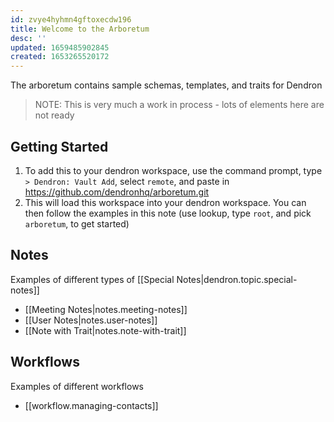 ```yaml
---
id: zvye4hyhmn4gftoxecdw196
title: Welcome to the Arboretum
desc: ''
updated: 1659485902845
created: 1653265520172
---
```


The arboretum contains sample schemas, templates, and traits for Dendron 

> NOTE: This is very much a work in process - lots of elements here are not ready


## Getting Started

1. To add this to your dendron workspace, use the command prompt, type `> Dendron: Vault Add`, select `remote`, and paste in https://github.com/dendronhq/arboretum.git
1. This will load this workspace into your dendron workspace. You can then follow the examples in this note (use lookup, type `root`, and pick `arboretum`, to get started)

## Notes
Examples of different types of [[Special Notes|dendron.topic.special-notes]]

- [[Meeting Notes|notes.meeting-notes]]
- [[User Notes|notes.user-notes]]
- [[Note with Trait|notes.note-with-trait]]

## Workflows

Examples of different workflows

- [[workflow.managing-contacts]]

<!-- ## Templates
- [[topic.templates]] -->

<!-- ## How to use 

## How to contribute

Do you have a budding workflow that you would like to share? We welcome all contributions. See the [contributing guide](#todo) to get started! -->
